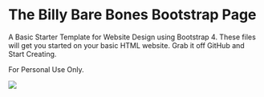 # The Billy Bare Bones Bootstrap Page
A Basic Starter Template for Website Design using Bootstrap 4. These files will get you started on your basic HTML website. Grab it off GitHub and Start Creating. 

For Personal Use Only.
 
<a href="https://dribbble.com/shots/7157141-The-Billy-Bare-Bones-Bootstrap-Page"><img src="https://cdn.dribbble.com/users/2158396/screenshots/7157141/media/abd3380c2e7670a2e8738b3a52e8fc01.png"></a>
